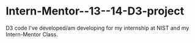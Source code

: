 Intern-Mentor--13--14-D3-project
================================

D3 code I've developed/am developing for my internship at NIST and my Intern-Mentor Class.
